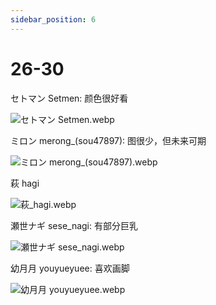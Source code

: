 ```yaml
---
sidebar_position: 6
---
```


# 26-30

セトマン Setmen: 颜色很好看

![セトマン Setmen.webp](https://p.inari.site/usr/1818/68a11eb2bf15b.webp)

ミロン merong_(sou47897): 图很少，但未来可期

![ミロン merong_(sou47897).webp](https://p.inari.site/usr/1818/68a6a830f3d73.webp)

萩 hagi

![萩_hagi.webp](https://p.inari.site/usr/1818/68a6a82fd9bfd.webp)

瀬世ナギ sese_nagi: 有部分巨乳

![瀬世ナギ sese_nagi.webp](https://p.inari.site/usr/1818/68a6a8313ec79.webp)

幼月月 youyueyuee: 喜欢画脚

![幼月月 youyueyuee.webp](https://p.inari.site/usr/1818/68b4521d33789.webp)